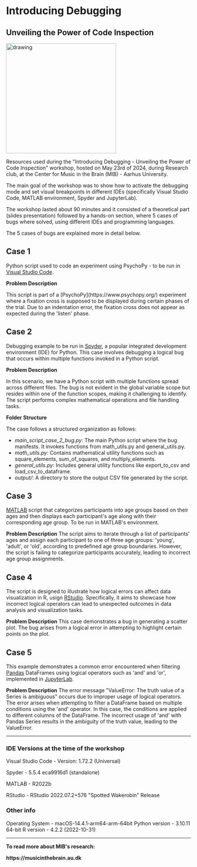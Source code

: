 # Introducing Debugging 
## Unveiling the Power of Code Inspection
<img src="https://www.monkeyuser.com/2018/root-cause/92-root-cause.png" alt="drawing" width="300"/>

Resources used during the "Introducing Debugging - Unveiling the Power of Code Inspection" workshop, hosted on May 23rd of 2024, during Research club, at the Center for Music in the Brain (MIB) - Aarhus University.

The main goal of the workshop was to show how to activate the debugging mode and set visual breakpoints in different IDEs (specifically Visual Studio Code, MATLAB environment, Spyder and JupyterLab). 

The workshop lasted about 90 minutes and it consisted of a theoretical part (slides presentation) followed by a hands-on section, where 5 cases of bugs where solved, using different IDEs and programming languages. 

The 5 cases of bugs are explained more in detail below. 


## Case 1
Python script used to code an experiment using PsychoPy - to be run in [Visual Studio Code](https://code.visualstudio.com/). 

<b>Problem Description</b>
<p>This script is part of a [PsychoPy](https://www.psychopy.org/) experiment where a fixation cross is supposed to be displayed during certain phases of the trial. Due to an indentation error, the fixation cross does not appear as expected during the 'listen' phase.</p>


## Case 2
Debugging example to be run in [Spyder](https://www.spyder-ide.org/), a popular integrated development environment (IDE) for Python. This case involves debugging a logical bug that occurs within multiple functions invoked in a Python script.

<b>Problem Description</b>
<p>In this scenario, we have a Python script with multiple functions spread across different files. The bug is not evident in the global variable scope but resides within one of the function scopes, making it challenging to identify. The script performs complex mathematical operations and file handling tasks.</p>

<b>Folder Structure</b>

The case follows a structured organization as follows:

 - <i>main_script_case_2_bug.py</i>: The main Python script where the bug manifests. It invokes functions from math_utils.py and general_utils.py.
 - <i>math_utils.py</i>: Contains mathematical utility functions such as square_elements, sum_of_squares, and multiply_elements.
 - <i>general_utils.py</i>: Includes general utility functions like export_to_csv and load_csv_to_dataframe.
 - <i>output/</i>: A directory to store the output CSV file generated by the script.


## Case 3
[MATLAB](https://se.mathworks.com/products/matlab.html) script that categorizes participants into age groups based on their ages and then displays each participant's age along with their corresponding age group. To be run in MATLAB's environment. 

<b>Problem Description</b>
The script aims to iterate through a list of participants' ages and assign each participant to one of three age groups: 'young', 'adult', or 'old', according to predefined age group boundaries. However, the script is failing to categorize participants accurately, leading to incorrect age group assignments.


## Case 4
The script is designed to illustrate how logical errors can affect data visualization in R, usign [RStudio](https://posit.com/). Specifically, it aims to showcase how incorrect logical operators can lead to unexpected outcomes in data analysis and visualization tasks.

<b>Problem Description</b>
This case demonstrates a bug in generating a scatter plot. The bug arises from a logical error in attempting to highlight certain points on the plot.

## Case 5
This example demonstrates a common error encountered when filtering [Pandas](https://pandas.pydata.org/getting_started.html) DataFrames using logical operators such as 'and' and 'or', implemented in [JupyterLab](https://jupyterlab.readthedocs.io/en/latest/index.html). 

<b>Problem Description</b>
The error message "ValueError: The truth value of a Series is ambiguous" occurs due to improper usage of logical operators. The error arises when attempting to filter a DataFrame based on multiple conditions using the 'and' operator. In this case, the conditions are applied to different columns of the DataFrame. The incorrect usage of 'and' with Pandas Series results in the ambiguity of the truth value, leading to the ValueError.

---------

### IDE Versions at the time of the workshop
<p>Visual Studio Code  - Version: 1.72.2 (Universal)</p>
<p>Spyder              - 5.5.4 eca9916d1 (standalone)</p>
<p>MATLAB              - R2022b</p>
<p>RStudio             - RStudio 2022.07.2+576 "Spotted Wakerobin" Release</p> 

### Other info
Operating System    - macOS-14.4.1-arm64-arm-64bit
Python version      - 3.10.11 64-bit
R version           - 4.2.2 (2022-10-31)

---------
<b>To read more about MIB's research:<b>
<p>https://musicinthebrain.au.dk</p>


